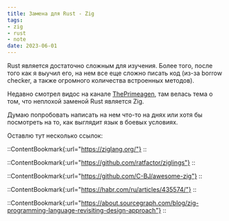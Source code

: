 ```yaml
---
title: Замена для Rust - Zig
tags:
- zig
- rust
- note
date: 2023-06-01
---
```



Rust является достаточно сложным для изучения. Более того, после того как я выучил его, на нем все еще сложно писать код (из-за borrow checker, а также огромного количества встроенных методов).

Недавно смотрел видос на канале [ThePrimeagen](https://www.youtube.com/watch?v=VU1h-h9doS8&pp=ygUQemlnIHRoZXByaW1lYWdlbg%3D%3D), там велась тема о том, что неплохой заменой Rust является Zig.

Думаю попробовать написать на нем что-то на днях или хотя бы посмотреть на то, как выглядит язык в боевых условиях.

Оставлю тут несколько ссылок:

::ContentBookmark{:url="https://ziglang.org/"}
::

::ContentBookmark{:url="https://github.com/ratfactor/ziglings"}
::

::ContentBookmark{:url="https://github.com/C-BJ/awesome-zig"}
::

::ContentBookmark{:url="https://habr.com/ru/articles/435574/"}
::

::ContentBookmark{:url="https://about.sourcegraph.com/blog/zig-programming-language-revisiting-design-approach"}
::
